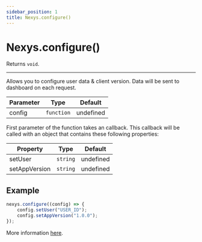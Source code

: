 ```yaml
---
sidebar_position: 1
title: Nexys.configure()
---
```


# Nexys.configure()

Returns `void`.

---

Allows you to configure user data & client version. Data will be sent to dashboard on each request.

| Parameter | Type | Default |
| --- | --- | --- |
| config | `function` | undefined |

First parameter of the function takes an callback. This callback will be called with an object that contains these following properties:

| Property | Type | Default |
| --- | --- | --- |
| setUser | `string` | undefined |
| setAppVersion | `string` | undefined |

## Example

```javascript
nexys.configure((config) => {
    config.setUser("USER_ID");
    config.setAppVersion("1.0.0");
});
```

More information [here](/category/user-configuration).